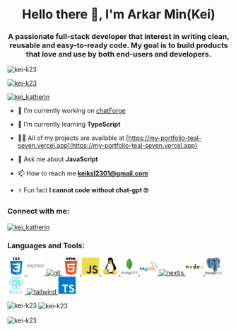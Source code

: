 <h1 align="center">Hello there 👋, I'm Arkar Min(Kei)</h1>
<h3 align="center">A passionate full-stack developer that interest in writing clean, reusable and easy-to-ready code. My goal is to build products that love and use by both end-users and developers.</h3>

<p align="left"> <img src="https://komarev.com/ghpvc/?username=kei-k23&label=Profile%20views&color=0e75b6&style=flat" alt="kei-k23" /> </p>

<p align="left"> <a href="https://github.com/ryo-ma/github-profile-trophy"><img src="https://github-profile-trophy.vercel.app/?username=kei-k23" alt="kei-k23" /></a> </p>

<p align="left"> <a href="https://twitter.com/kei_katherin" target="blank"><img src="https://img.shields.io/twitter/follow/kei_katherin?logo=twitter&style=for-the-badge" alt="kei_katherin" /></a> </p>

- 🔭 I’m currently working on [chatForge](https://github.com/Kei-K23/chatForge)

- 🌱 I’m currently learning **TypeScript**

- 👨‍💻 All of my projects are available at [https://my-portfolio-teal-seven.vercel.app](https://my-portfolio-teal-seven.vercel.app)

- 💬 Ask me about **JavaScript**

- 📫 How to reach me **keiksl2301@gmail.com**

- ⚡ Fun fact **I cannot code without chat-gpt 🙄**

<h3 align="left">Connect with me:</h3>
<p align="left">
<a href="https://twitter.com/kei_katherin" target="blank"><img align="center" src="https://raw.githubusercontent.com/rahuldkjain/github-profile-readme-generator/master/src/images/icons/Social/twitter.svg" alt="kei_katherin" height="30" width="40" /></a>
</p>

<h3 align="left">Languages and Tools:</h3>
<p align="left"> <a href="https://www.w3schools.com/css/" target="_blank" rel="noreferrer"> <img src="https://raw.githubusercontent.com/devicons/devicon/master/icons/css3/css3-original-wordmark.svg" alt="css3" width="40" height="40"/> </a> <a href="https://expressjs.com" target="_blank" rel="noreferrer"> <img src="https://raw.githubusercontent.com/devicons/devicon/master/icons/express/express-original-wordmark.svg" alt="express" width="40" height="40"/> </a> <a href="https://git-scm.com/" target="_blank" rel="noreferrer"> <img src="https://www.vectorlogo.zone/logos/git-scm/git-scm-icon.svg" alt="git" width="40" height="40"/> </a> <a href="https://www.w3.org/html/" target="_blank" rel="noreferrer"> <img src="https://raw.githubusercontent.com/devicons/devicon/master/icons/html5/html5-original-wordmark.svg" alt="html5" width="40" height="40"/> </a> <a href="https://developer.mozilla.org/en-US/docs/Web/JavaScript" target="_blank" rel="noreferrer"> <img src="https://raw.githubusercontent.com/devicons/devicon/master/icons/javascript/javascript-original.svg" alt="javascript" width="40" height="40"/> </a> <a href="https://www.linux.org/" target="_blank" rel="noreferrer"> <img src="https://raw.githubusercontent.com/devicons/devicon/master/icons/linux/linux-original.svg" alt="linux" width="40" height="40"/> </a> <a href="https://www.mongodb.com/" target="_blank" rel="noreferrer"> <img src="https://raw.githubusercontent.com/devicons/devicon/master/icons/mongodb/mongodb-original-wordmark.svg" alt="mongodb" width="40" height="40"/> </a> <a href="https://www.mysql.com/" target="_blank" rel="noreferrer"> <img src="https://raw.githubusercontent.com/devicons/devicon/master/icons/mysql/mysql-original-wordmark.svg" alt="mysql" width="40" height="40"/> </a> <a href="https://nextjs.org/" target="_blank" rel="noreferrer"> <img src="https://cdn.worldvectorlogo.com/logos/nextjs-2.svg" alt="nextjs" width="40" height="40"/> </a> <a href="https://nodejs.org" target="_blank" rel="noreferrer"> <img src="https://raw.githubusercontent.com/devicons/devicon/master/icons/nodejs/nodejs-original-wordmark.svg" alt="nodejs" width="40" height="40"/> </a> <a href="https://www.postgresql.org" target="_blank" rel="noreferrer"> <img src="https://raw.githubusercontent.com/devicons/devicon/master/icons/postgresql/postgresql-original-wordmark.svg" alt="postgresql" width="40" height="40"/> </a> <a href="https://reactjs.org/" target="_blank" rel="noreferrer"> <img src="https://raw.githubusercontent.com/devicons/devicon/master/icons/react/react-original-wordmark.svg" alt="react" width="40" height="40"/> </a> <a href="https://tailwindcss.com/" target="_blank" rel="noreferrer"> <img src="https://www.vectorlogo.zone/logos/tailwindcss/tailwindcss-icon.svg" alt="tailwind" width="40" height="40"/> </a> <a href="https://www.typescriptlang.org/" target="_blank" rel="noreferrer"> <img src="https://raw.githubusercontent.com/devicons/devicon/master/icons/typescript/typescript-original.svg" alt="typescript" width="40" height="40"/> </a> </p>

<p><img align="left" src="https://github-readme-stats.vercel.app/api/top-langs?username=kei-k23&show_icons=true&locale=en&layout=compact" alt="kei-k23" /></p>

<p>&nbsp;<img align="center" src="https://github-readme-stats.vercel.app/api?username=kei-k23&show_icons=true&locale=en" alt="kei-k23" /></p>

<p><img align="center" src="https://github-readme-streak-stats.herokuapp.com/?user=kei-k23&" alt="kei-k23" /></p>
